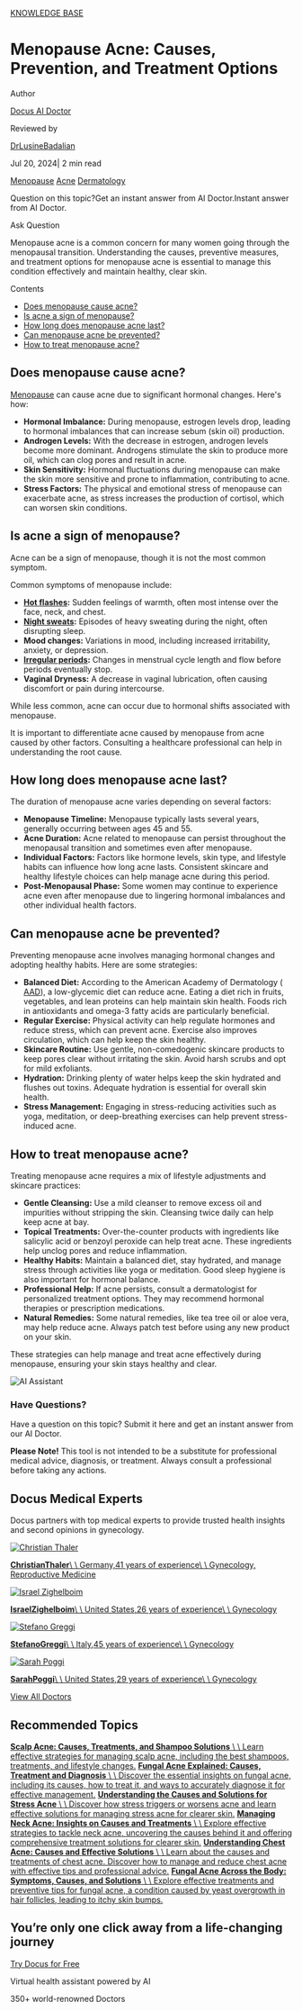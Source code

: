 [KNOWLEDGE BASE](https://docus.ai/knowledge-base)

# Menopause Acne: Causes, Prevention, and Treatment Options

Author

[Docus AI Doctor](https://docus.ai/ai-doctor)

Reviewed by

[DrLusineBadalian](https://docus.ai/author/dr-lusine-badalian)

Jul 20, 2024\| 2 min read

[Menopause](https://docus.ai/tags/menopause) [Acne](https://docus.ai/tags/acne) [Dermatology](https://docus.ai/tags/dermatology)

Question on this topic?Get an instant answer from AI Doctor.Instant answer from AI Doctor.

Ask Question

Menopause acne is a common concern for many women going through the menopausal transition. Understanding the causes, preventive measures, and treatment options for menopause acne is essential to manage this condition effectively and maintain healthy, clear skin.

Contents

- [Does menopause cause acne?](https://docus.ai/knowledge-base/menopause-acne#does-menopause-cause-acne)
- [Is acne a sign of menopause?](https://docus.ai/knowledge-base/menopause-acne#is-acne-a-sign-of-menopause)
- [How long does menopause acne last?](https://docus.ai/knowledge-base/menopause-acne#how-long-does-menopause-acne-last)
- [Can menopause acne be prevented?](https://docus.ai/knowledge-base/menopause-acne#can-menopause-acne-be-prevented)
- [How to treat menopause acne?](https://docus.ai/knowledge-base/menopause-acne#how-to-treat-menopause-acne)

## Does menopause cause acne?

[Menopause](https://docus.ai/symptoms-guide/about-menopause) can cause acne due to significant hormonal changes. Here's how:

- **Hormonal Imbalance:** During menopause, estrogen levels drop, leading to hormonal imbalances that can increase sebum (skin oil) production.
- **Androgen Levels:** With the decrease in estrogen, androgen levels become more dominant. Androgens stimulate the skin to produce more oil, which can clog pores and result in acne.
- **Skin Sensitivity:** Hormonal fluctuations during menopause can make the skin more sensitive and prone to inflammation, contributing to acne.
- **Stress Factors:** The physical and emotional stress of menopause can exacerbate acne, as stress increases the production of cortisol, which can worsen skin conditions.

## Is acne a sign of menopause?

Acne can be a sign of menopause, though it is not the most common symptom.

Common symptoms of menopause include:

- **[Hot flashes](https://docus.ai/tags/hot-flashes):** Sudden feelings of warmth, often most intense over the face, neck, and chest.
- **[Night sweats](https://docus.ai/symptoms-guide/night-sweats):** Episodes of heavy sweating during the night, often disrupting sleep.
- **Mood changes:** Variations in mood, including increased irritability, anxiety, or depression.
- **[Irregular periods](https://docus.ai/symptoms-guide/8-types-of-abnormal-menstruation):** Changes in menstrual cycle length and flow before periods eventually stop.
- **Vaginal Dryness:** A decrease in vaginal lubrication, often causing discomfort or pain during intercourse.

While less common, acne can occur due to hormonal shifts associated with menopause.

It is important to differentiate acne caused by menopause from acne caused by other factors. Consulting a healthcare professional can help in understanding the root cause.

## How long does menopause acne last?

The duration of menopause acne varies depending on several factors:

- **Menopause Timeline:** Menopause typically lasts several years, generally occurring between ages 45 and 55.
- **Acne Duration:** Acne related to menopause can persist throughout the menopausal transition and sometimes even after menopause.
- **Individual Factors:** Factors like hormone levels, skin type, and lifestyle habits can influence how long acne lasts. Consistent skincare and healthy lifestyle choices can help manage acne during this period.
- **Post-Menopausal Phase:** Some women may continue to experience acne even after menopause due to lingering hormonal imbalances and other individual health factors.

## Can menopause acne be prevented?

Preventing menopause acne involves managing hormonal changes and adopting healthy habits. Here are some strategies:

- **Balanced Diet:** According to the American Academy of Dermatology ( [AAD](https://www.aad.org/public/diseases/acne/causes/diet)), a low-glycemic diet can reduce acne. Eating a diet rich in fruits, vegetables, and lean proteins can help maintain skin health. Foods rich in antioxidants and omega-3 fatty acids are particularly beneficial.
- **Regular Exercise:** Physical activity can help regulate hormones and reduce stress, which can prevent acne. Exercise also improves circulation, which can help keep the skin healthy.
- **Skincare Routine:** Use gentle, non-comedogenic skincare products to keep pores clear without irritating the skin. Avoid harsh scrubs and opt for mild exfoliants.
- **Hydration:** Drinking plenty of water helps keep the skin hydrated and flushes out toxins. Adequate hydration is essential for overall skin health.
- **Stress Management:** Engaging in stress-reducing activities such as yoga, meditation, or deep-breathing exercises can help prevent stress-induced acne.

## How to treat menopause acne?

Treating menopause acne requires a mix of lifestyle adjustments and skincare practices:

- **Gentle Cleansing:** Use a mild cleanser to remove excess oil and impurities without stripping the skin. Cleansing twice daily can help keep acne at bay.
- **Topical Treatments:** Over-the-counter products with ingredients like salicylic acid or benzoyl peroxide can help treat acne. These ingredients help unclog pores and reduce inflammation.
- **Healthy Habits:** Maintain a balanced diet, stay hydrated, and manage stress through activities like yoga or meditation. Good sleep hygiene is also important for hormonal balance.
- **Professional Help:** If acne persists, consult a dermatologist for personalized treatment options. They may recommend hormonal therapies or prescription medications.
- **Natural Remedies:** Some natural remedies, like tea tree oil or aloe vera, may help reduce acne. Always patch test before using any new product on your skin.

These strategies can help manage and treat acne effectively during menopause, ensuring your skin stays healthy and clear.

![AI Assistant](https://docus.ai/images/small-assistant.png)

### Have Questions?

Have a question on this topic? Submit it here and get an instant answer from our AI Doctor.

**Please Note!** This tool is not intended to be a substitute for professional medical advice, diagnosis, or treatment. Always consult a professional before taking any actions.

## Docus Medical Experts

Docus partners with top medical experts to provide trusted health insights and second opinions in gynecology.

[![Christian Thaler](https://docus.ai/_next/image?url=https%3A%2F%2Fdocus-live-cms-storage-us.s3.amazonaws.com%2Fnetwork_doctors%2Fprofile_pictures%2F6a1348b8aa2b0f6103484b9814cfc261.png&w=3840&q=100)](https://docus.ai/doctors/christian-thaler-271)

[**ChristianThaler**\\
\\
Germany,41 years of experience\\
\\
Gynecology, Reproductive Medicine](https://docus.ai/doctors/christian-thaler-271)

[![Israel Zighelboim](https://docus.ai/_next/image?url=https%3A%2F%2Fdocus-live-cms-storage-us.s3.amazonaws.com%2Fnetwork_doctors%2Fprofile_pictures%2F855539cf2ef975139ff98ed982f501df.png&w=3840&q=100)](https://docus.ai/doctors/israel-zighelboim-308)

[**IsraelZighelboim**\\
\\
United States,26 years of experience\\
\\
Gynecology](https://docus.ai/doctors/israel-zighelboim-308)

[![Stefano Greggi](https://docus.ai/_next/image?url=https%3A%2F%2Fdocus-live-cms-storage-us.s3.amazonaws.com%2Fnetwork_doctors%2Fprofile_pictures%2Fd645234a5fbc69b58c047878d2135f09.png&w=3840&q=100)](https://docus.ai/doctors/stefano-greggi-297)

[**StefanoGreggi**\\
\\
Italy,45 years of experience\\
\\
Gynecology](https://docus.ai/doctors/stefano-greggi-297)

[![Sarah Poggi](https://docus.ai/_next/image?url=https%3A%2F%2Fdocus-live-cms-storage-us.s3.amazonaws.com%2Fnetwork_doctors%2Fprofile_pictures%2Fa43757d2925c4575e20e59a8d46a1e62.png&w=3840&q=100)](https://docus.ai/doctors/sarah-poggi-443)

[**SarahPoggi**\\
\\
United States,29 years of experience\\
\\
Gynecology](https://docus.ai/doctors/sarah-poggi-443)

[View All Doctors](https://docus.ai/doctors)

## Recommended Topics

[**Scalp Acne: Causes, Treatments, and Shampoo Solutions** \\
\\
Learn effective strategies for managing scalp acne, including the best shampoos, treatments, and lifestyle changes.](https://docus.ai/knowledge-base/scalp-acne-causes-treatments) [**Fungal Acne Explained: Causes, Treatment and Diagnosis** \\
\\
Discover the essential insights on fungal acne, including its causes, how to treat it, and ways to accurately diagnose it for effective management.](https://docus.ai/knowledge-base/fungal-acne-explained) [**Understanding the Causes and Solutions for Stress Acne** \\
\\
Discover how stress triggers or worsens acne and learn effective solutions for managing stress acne for clearer skin.](https://docus.ai/knowledge-base/causes-and-solutions-for-stress-acne) [**Managing Neck Acne: Insights on Causes and Treatments** \\
\\
Explore effective strategies to tackle neck acne, uncovering the causes behind it and offering comprehensive treatment solutions for clearer skin.](https://docus.ai/knowledge-base/managing-neck-acne) [**Understanding Chest Acne: Causes and Effective Solutions** \\
\\
Learn about the causes and treatments of chest acne. Discover how to manage and reduce chest acne with effective tips and professional advice.](https://docus.ai/knowledge-base/understanding-chest-acne) [**Fungal Acne Across the Body: Symptoms, Causes, and Solutions** \\
\\
Explore effective treatments and preventive tips for fungal acne, a condition caused by yeast overgrowth in hair follicles, leading to itchy skin bumps.](https://docus.ai/knowledge-base/fungal-acne-across-body)

## You’re only one click away from a life-changing journey

[Try Docus for Free](https://my.docus.ai/auth/signup)

Virtual health assistant powered by AI

350+ world-renowned Doctors